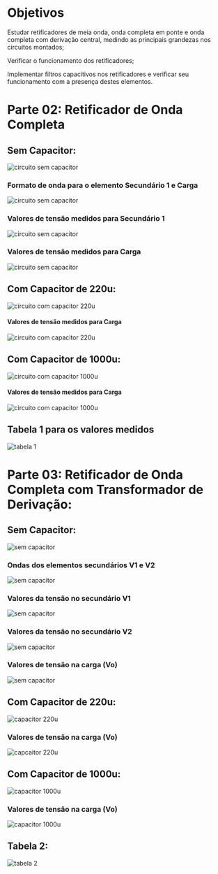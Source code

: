 # Objetivos

Estudar retificadores de meia onda, onda completa em ponte e onda completa com
derivação central, medindo as principais grandezas nos circuitos montados;

Verificar o funcionamento dos retificadores;

Implementar filtros capacitivos nos retificadores e verificar seu funcionamento com a
presença destes elementos.

# Parte 02: Retificador de Onda Completa

## Sem Capacitor:

![circuito sem capacitor](https://i.imgur.com/HcxywWY.jpg)

### Formato de onda para o elemento Secundário 1 e Carga

![circuito sem capacitor](https://i.imgur.com/29tTdmp.jpg)

### Valores de tensão medidos para Secundário 1

![circuito sem capacitor](https://i.imgur.com/krASK7u.jpg)

### Valores de tensão medidos para Carga

![circuito sem capacitor](https://i.imgur.com/xuNsovQ.jpg)

## Com Capacitor de 220u:

![circuito com capacitor 220u](https://i.imgur.com/g66Y23b.jpg)

#### Valores de tensão medidos para Carga

![circuito com capacitor 220u](https://i.imgur.com/g0TCL7j.jpg)

## Com Capacitor de 1000u:

![circuito com capacitor 1000u](https://i.imgur.com/PeV4Qkr.jpg)

#### Valores de tensão medidos para Carga

![circuito com capacitor 1000u](https://i.imgur.com/okWVUOB.jpg)

## Tabela 1 para os valores medidos

![tabela 1](https://i.imgur.com/yWs3t6D.jpg)

# Parte 03: Retificador de Onda Completa com Transformador de Derivação:

## Sem Capacitor:

![sem capacitor](https://i.imgur.com/6RX87He.jpg)

### Ondas dos elementos secundários V1 e V2

![sem capacitor](https://i.imgur.com/Ze89HWL.jpg)

### Valores da tensão no secundário V1

![sem capacitor](https://i.imgur.com/wdUKBzX.jpg)

### Valores da tensão no secundário V2

![sem capacitor](https://i.imgur.com/Zh5xzX7.jpg)

### Valores de tensão na carga (Vo)

![sem capacitor](https://i.imgur.com/GYW3zt6.jpg)

## Com Capacitor de 220u:

![capacitor 220u](https://i.imgur.com/L1EZqHW.jpg)

### Valores de tensão na carga (Vo)

![capcaitor 220u](https://i.imgur.com/BulB0Xd.jpg)

## Com Capacitor de 1000u:

![capacitor 1000u](https://i.imgur.com/sRkVk90.jpg)

### Valores de tensão na carga (Vo)

![capacitor 1000u](https://i.imgur.com/eQpiboE.jpg)

## Tabela 2:

![tabela 2](https://i.imgur.com/9smnLHb.jpg)
